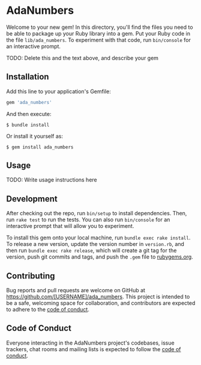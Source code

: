 # AdaNumbers

Welcome to your new gem! In this directory, you'll find the files you need to be able to package up your Ruby library into a gem. Put your Ruby code in the file `lib/ada_numbers`. To experiment with that code, run `bin/console` for an interactive prompt.

TODO: Delete this and the text above, and describe your gem

## Installation

Add this line to your application's Gemfile:

```ruby
gem 'ada_numbers'
```

And then execute:

    $ bundle install

Or install it yourself as:

    $ gem install ada_numbers

## Usage

TODO: Write usage instructions here

## Development

After checking out the repo, run `bin/setup` to install dependencies. Then, run `rake test` to run the tests. You can also run `bin/console` for an interactive prompt that will allow you to experiment.

To install this gem onto your local machine, run `bundle exec rake install`. To release a new version, update the version number in `version.rb`, and then run `bundle exec rake release`, which will create a git tag for the version, push git commits and tags, and push the `.gem` file to [rubygems.org](https://rubygems.org).

## Contributing

Bug reports and pull requests are welcome on GitHub at https://github.com/[USERNAME]/ada_numbers. This project is intended to be a safe, welcoming space for collaboration, and contributors are expected to adhere to the [code of conduct](https://github.com/[USERNAME]/ada_numbers/blob/master/CODE_OF_CONDUCT.md).


## Code of Conduct

Everyone interacting in the AdaNumbers project's codebases, issue trackers, chat rooms and mailing lists is expected to follow the [code of conduct](https://github.com/[USERNAME]/ada_numbers/blob/master/CODE_OF_CONDUCT.md).
